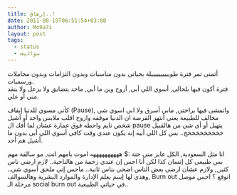 ```yaml
---
title: إرهاق..!
date: 2011-08-19T06:51:54+03:00
author: Mo9a7i
layout: post
tags:
  - status
  - سواليف
---
```

أتمنى تمر فترة طوييييييييييلة بحياتي بدون مناسبات وبدون التزامات وبدون مجاملات ورسميات.  
فترة أكون فيها بلحالي, أسوي اللي أبي, أروح وين ما أبي, ماحد يتضايق ولا يزعل ولا ينقد مني أو علي.

كأني مسوي للدنيا إيقاف (Pause), واتمشى فيها براحتي, مابي أسرق ولا ابي اسوي شي مخالف للطبيعة يعني أنتهز الفرصة ان الدنيا موقفه واروح اقلب ملابس واحد أو أشيل شخص نايم واحطه فوق عمارة عشان لما أفك ال pause ينهبل أو أي شي من هالقبيل خخخخخخخخخخ.. بس كل اللي أبيه إنه يكون عندي وقت كافي أسوي اللي أبي بدون ما أشيل هم أحد.

انا مثل السعودية, الكل عايز مني حتة :$ ههههههههههه اموت يامهم انت, مو سالفة مهم بس طبيعي كل إنسان كذا لكن أنا احس إن عندي زحمة من هالناحية.. لازم ارضي ناس كثير,, ولازم عشان ارضي بعض الناس اضحي بناس ثانية.. ماحس إني ملحق أسوي شي.. وهذي لها إسم بعلم الإدارة والموارد البشرية وهالسوالف, Burn out اتوقع ؟ احس موصل مرحلة الـ social burn out في حياتي الطبيعية..
